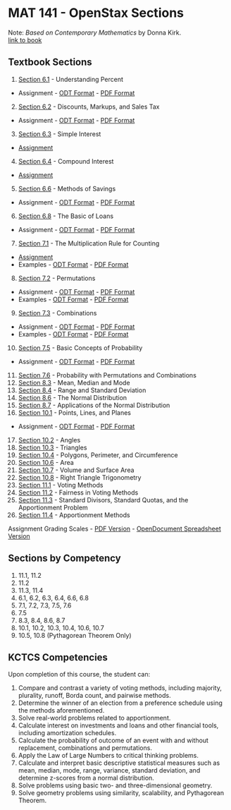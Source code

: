 # MAT 141 - OpenStax Sections

Note: *Based on Contemporary Mathematics* by Donna Kirk.  
[link to book](https://openstax.org/books/contemporary-mathematics/pages/1-introduction)

## Textbook Sections

1. [Section 6.1](./ContemporaryMathematics-6-1.pdf) - Understanding Percent
  * Assignment - [ODT Format](./understanding_percents-assignment.odt) - [PDF Format](./understanding_percents-assignment.pdf)
2. [Section 6.2](./ContemporaryMathematics-6-2.pdf) - Discounts, Markups, and Sales Tax
  * Assignment - [ODT Format](./discounts_markup_and_sales_tax-assignment.odt) - [PDF Format](./discounts_markup_and_sales_tax-assignment.pdf)
3. [Section 6.3](./ContemporaryMathematics-6-3.pdf) - Simple Interest
  * [Assignment](./simple_interest-assignment.md)
4. [Section 6.4](./ContemporaryMathematics-6-4.pdf) - Compound Interest
  * [Assignment](./compound_interest-assignment.md)
5. [Section 6.6](./ContemporaryMathematics-6-6.pdf) - Methods of Savings
  * Assignment - [ODT Format](./methods_of_saving-assignment.odt) - [PDF Format](./methods_of_saving-assignment.pdf)
6. [Section 6.8](./ContemporaryMathematics-6-8.pdf) - The Basic of Loans
  * Assignment - [ODT Format](./the_basics_of_loans-assignment.odt) - [PDF Format](./the_basics_of_loans-assignment.pdf)
7. [Section 7.1](./ContemporaryMathematics-7-1.pdf) - The Multiplication Rule for Counting
  * [Assignment](./the_multiplication_rule_for_counting-assignment.md)
  * Examples - [ODT Format](./multiplication_rule-detailed_example.odt) - [PDF Format](./multiplication_rule-detailed_example.pdf)
8. [Section 7.2](./ContemporaryMathematics-7-2.pdf) - Permutations
  * Assignment - [ODT Format](./permutations-assignment.odt) - [PDF Format](./permutations-assignment.pdf)
  * Examples - [ODT Format](./permutations-detailed_example.odt) - [PDF Format](./permutations-detailed_example.pdf)
9. [Section 7.3](./ContemporaryMathematics-7-3.pdf) - Combinations
  * Assignment - [ODT Format](./combinations-assignment.odt) - [PDF Format](./combinations-assignment.pdf)
  * Examples - [ODT Format](./combinations-detailed_example.odt) - [PDF Format](./combinations-detailed_example.pdf)
10. [Section 7.5](./ContemporaryMathematics-7-5.pdf) - Basic Concepts of Probability
  * Assignment - [ODT Format](./basic_concepts_of_probability-assignment.odt) - [PDF Format](./basic_concepts_of_probability-assignment.pdf)
11. [Section 7.6](./ContemporaryMathematics-7-6.pdf) - Probability with Permutations and Combinations
12. [Section 8.3](./ContemporaryMathematics-8-3.pdf) - Mean, Median and Mode
13. [Section 8.4](./ContemporaryMathematics-8-4.pdf) - Range and Standard Deviation
14. [Section 8.6](./ContemporaryMathematics-8-6.pdf) - The Normal Distribution
15. [Section 8.7](./ContemporaryMathematics-8-7.pdf) - Applications of the Normal Distribution
16. [Section 10.1](./ContemporaryMathematics-10-1.pdf) - Points, Lines, and Planes
  * Assignment - [ODT Format](./points_lines_and_planes-assignment.odt) - [PDF Format](./points_lines_and_planes-assignment.pdf)
17. [Section 10.2](./ContemporaryMathematics-10-2.pdf) - Angles
18. [Section 10.3](./ContemporaryMathematics-10-3.pdf) - Triangles
19. [Section 10.4](./ContemporaryMathematics-10-4.pdf) - Polygons, Perimeter, and Circumference
20. [Section 10.6](./ContemporaryMathematics-10-6.pdf) - Area
21. [Section 10.7](./ContemporaryMathematics-10-7.pdf) - Volume and Surface Area
22. [Section 10.8](./ContemporaryMathematics-10-8.pdf) - Right Triangle Trigonometry
23. [Section 11.1](./ContemporaryMathematics-11-1.pdf) - Voting Methods
24. [Section 11.2](./ContemporaryMathematics-11-2.pdf) - Fairness in Voting Methods
25. [Section 11.3](./ContemporaryMathematics-11-3.pdf) - Standard Divisors, Standard Quotas, and the Apportionment Problem
26. [Section 11.4](./ContemporaryMathematics-11-4.pdf) - Apportionment Methods

Assignment Grading Scales - [PDF Version](./grading_scales.pdf) - [OpenDocument Spreadsheet Version](./grading_scales.ods)

## Sections by Competency
1. 11.1, 11.2
2. 11.2
3. 11.3, 11.4
4. 6.1, 6.2, 6.3, 6.4, 6.6, 6.8
5. 7.1, 7.2, 7.3, 7.5, 7.6
6. 7.5
7. 8.3, 8.4, 8.6, 8.7
8. 10.1, 10.2, 10.3, 10.4, 10.6, 10.7
9. 10.5, 10.8 (Pythagorean Theorem Only)

## KCTCS Competencies
Upon completion of this course, the student can:
1.	Compare and contrast a variety of voting methods, including majority, plurality, runoff, Borda count, and pairwise methods.
2.	Determine the winner of an election from a preference schedule using the methods aforementioned.
3.	Solve real-world problems related to apportionment.
4.	Calculate interest on investments and loans and other financial tools, including amortization schedules.
5.	Calculate the probability of outcome of an event with and without replacement, combinations and permutations.
6.	Apply the Law of Large Numbers to critical thinking problems.
7.	Calculate and interpret basic descriptive statistical measures such as mean, median, mode, range, variance, standard deviation, and determine z-scores from a normal distribution.
8.	Solve problems using basic two- and three-dimensional geometry.
9.	Solve geometry problems using similarity, scalability, and Pythagorean Theorem.
